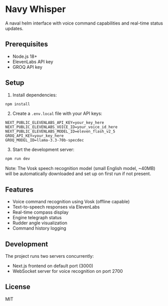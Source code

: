 # Navy Whisper

A naval helm interface with voice command capabilities and real-time status updates.

## Prerequisites

- Node.js 18+ 
- ElevenLabs API key
- GROQ API key

## Setup

1. Install dependencies:
```bash
npm install
```

2. Create a `.env.local` file with your API keys:
```
NEXT_PUBLIC_ELEVENLABS_API_KEY=your_key_here
NEXT_PUBLIC_ELEVENLABS_VOICE_ID=your_voice_id_here
NEXT_PUBLIC_ELEVENLABS_MODEL_ID=eleven_flash_v2_5
GROQ_API_KEY=your_key_here
GROQ_MODEL_ID=llama-3.3-70b-specdec
```

3. Start the development server:
```bash
npm run dev
```

Note: The Vosk speech recognition model (small English model, ~40MB) will be automatically downloaded and set up on first run if not present.

## Features

- Voice command recognition using Vosk (offline capable)
- Text-to-speech responses via ElevenLabs
- Real-time compass display
- Engine telegraph status
- Rudder angle visualization
- Command history logging

## Development

The project runs two servers concurrently:
- Next.js frontend on default port (3000)
- WebSocket server for voice recognition on port 2700

## License

MIT
